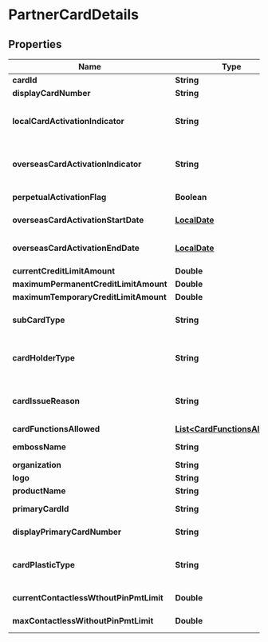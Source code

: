 # PartnerCardDetails

## Properties
Name | Type | Description | Notes
------------ | ------------- | ------------- | -------------
**cardId** | **String** | The card id  in encrypted format | 
**displayCardNumber** | **String** | A masked card number that can be displayed to the customer. |  [optional]
**localCardActivationIndicator** | **String** | The card activation indicator for local usage. This is a reference data field. Please use /v1/apac/utilities/referenceData/{localCardActivationIndicator} resource to get valid value of this field with description. | 
**overseasCardActivationIndicator** | **String** | The card activation indicator for overseas usage. This is a reference data field. Please use /v1/apac/utilities/referenceData/{overseasCardActivationIndicator} resource to get valid value of this field with description. |  [optional]
**perpetualActivationFlag** | **Boolean** | Flag to specify whether the card is activated perpetually, till card expiration |  [optional]
**overseasCardActivationStartDate** | [**LocalDate**](LocalDate.md) | Card activation start date in ISO 8601 date format YYYY-MM-DD for overseas usage. |  [optional]
**overseasCardActivationEndDate** | [**LocalDate**](LocalDate.md) | Card activation end date in ISO 8601 date format YYYY-MM-DD for overseas usage. For perpetual activation, value is card expiry date |  [optional]
**currentCreditLimitAmount** | **Double** | Current credit limit amount on the credit card | 
**maximumPermanentCreditLimitAmount** | **Double** | Maximum permanent credit limit amount allowed on the credit card |  [optional]
**maximumTemporaryCreditLimitAmount** | **Double** | Maximum temporary credit limit amount allowed on the credit card |  [optional]
**subCardType** | **String** | Type of the card. Debit or Credit.This is a reference data field. Please use /v1/apac/utilities/referenceData/{subCardType} resource to get valid value of this field with description. | 
**cardHolderType** | **String** | Indicator to specify whether the card is primary or supplementary. This is a reference data field. Please use /v1/apac/utilities/referenceData/{cardHolderType} resource to get valid value of this field with description. |  [optional]
**cardIssueReason** | **String** | Specifies the reason for the card issuance. Applicable only for recently issued cards. This is a reference data field. Please use /v1/apac/utilities/referenceData/{cardIssueReason} resource to get valid value of this field with description. |  [optional]
**cardFunctionsAllowed** | [**List&lt;CardFunctionsAllowed&gt;**](CardFunctionsAllowed.md) |  |  [optional]
**embossName** | **String** | Name to be embossed on card.If blank, bank will assign automatically based on the market norms. |  [optional]
**organization** | **String** | Card issuing organization name |  [optional]
**logo** | **String** | Product logo to identify the product |  [optional]
**productName** | **String** | The name of the product |  [optional]
**primaryCardId** | **String** | The primary card id in encrypted format. Applicable only for supplementary cards. |  [optional]
**displayPrimaryCardNumber** | **String** | A masked primary card number that can be displayed to the customer. Applicable only for supplementary cards. |  [optional]
**cardPlasticType** | **String** | Indicates the card plastic type used for embossing.This is a reference data field. Please use /v1/apac/utilities/referenceData/{cardPlasticType} resource to get valid value of this field with description. |  [optional]
**currentContactlessWthoutPinPmtLimit** | **Double** | Current transaction limit for the contact less payments without pin set by the customer |  [optional]
**maxContactlessWithoutPinPmtLimit** | **Double** | Maximum transaction limit for the contact less payments without pin |  [optional]
